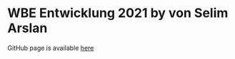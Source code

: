 # WBE Entwicklung 2021 by von Selim Arslan

GitHub page is available [here](https://github.zhaw.ch/pages/arslasel/WBE/)
